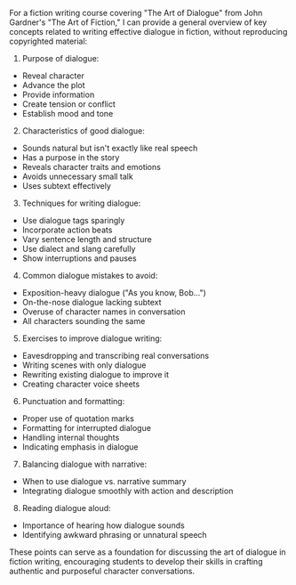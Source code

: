 For a fiction writing course covering "The Art of Dialogue" from John Gardner's "The Art of Fiction," I can provide a general overview of key concepts related to writing effective dialogue in fiction, without reproducing copyrighted material:

1. Purpose of dialogue:
- Reveal character
- Advance the plot
- Provide information
- Create tension or conflict
- Establish mood and tone

2. Characteristics of good dialogue:
- Sounds natural but isn't exactly like real speech
- Has a purpose in the story
- Reveals character traits and emotions
- Avoids unnecessary small talk
- Uses subtext effectively

3. Techniques for writing dialogue:
- Use dialogue tags sparingly
- Incorporate action beats
- Vary sentence length and structure
- Use dialect and slang carefully
- Show interruptions and pauses

4. Common dialogue mistakes to avoid:
- Exposition-heavy dialogue ("As you know, Bob...")
- On-the-nose dialogue lacking subtext
- Overuse of character names in conversation
- All characters sounding the same

5. Exercises to improve dialogue writing:
- Eavesdropping and transcribing real conversations
- Writing scenes with only dialogue
- Rewriting existing dialogue to improve it
- Creating character voice sheets

6. Punctuation and formatting:
- Proper use of quotation marks
- Formatting for interrupted dialogue
- Handling internal thoughts
- Indicating emphasis in dialogue

7. Balancing dialogue with narrative:
- When to use dialogue vs. narrative summary
- Integrating dialogue smoothly with action and description

8. Reading dialogue aloud:
- Importance of hearing how dialogue sounds
- Identifying awkward phrasing or unnatural speech

These points can serve as a foundation for discussing the art of dialogue in fiction writing, encouraging students to develop their skills in crafting authentic and purposeful character conversations.